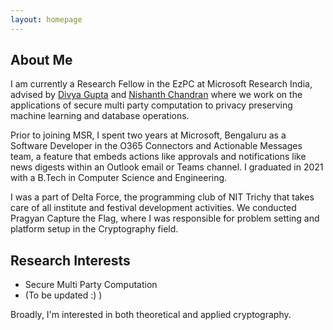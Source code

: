 ```yaml
---
layout: homepage
---
```


## About Me

I am currently a Research Fellow in the EzPC at Microsoft Research India, advised by [Divya Gupta](https://www.microsoft.com/en-us/research/people/digup/) and [Nishanth Chandran](https://www.microsoft.com/en-us/research/people/nichandr/) where we work on the applications of secure multi party computation to privacy preserving machine learning and database operations. 

Prior to joining MSR, I spent two years at Microsoft, Bengaluru as a Software Developer in the O365 Connectors and Actionable Messages team, a feature that embeds actions like approvals and notifications like news digests within an Outlook email or Teams channel. I graduated in 2021 with a B.Tech in Computer Science and Engineering.

I was a part of Delta Force, the programming club of NIT Trichy that takes care of all institute and festival development activities. We conducted Pragyan Capture the Flag, where I was responsible for problem setting and platform setup in the Cryptography field.

## Research Interests

- Secure Multi Party Computation
- (To be updated :) )

Broadly, I'm interested in both theoretical and applied cryptography.

<!-- {% include_relative _includes/publications.md %} -->

<!-- {% include_relative _includes/services.md %} -->
